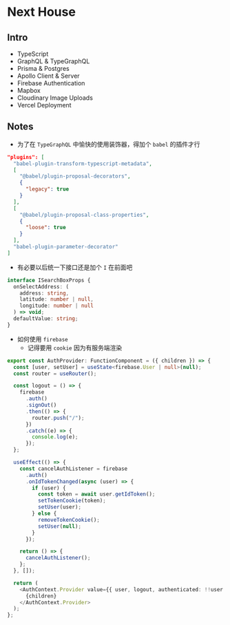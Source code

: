 # Next House

## Intro

- TypeScript
- GraphQL & TypeGraphQL
- Prisma & Postgres
- Apollo Client & Server
- Firebase Authentication
- Mapbox
- Cloudinary Image Uploads
- Vercel Deployment

## Notes

- 为了在 `TypeGraphQL` 中愉快的使用装饰器，得加个 `babel` 的插件才行

```json
"plugins": [
  "babel-plugin-transform-typescript-metadata",
  [
    "@babel/plugin-proposal-decorators",
    {
      "legacy": true
    }
  ],
  [
    "@babel/plugin-proposal-class-properties",
    {
      "loose": true
    }
  ],
  "babel-plugin-parameter-decorator"
]
```

- 有必要以后统一下接口还是加个 `I` 在前面吧

```ts
interface ISearchBoxProps {
  onSelectAddress: (
    address: string,
    latitude: number | null,
    longitude: number | null
  ) => void;
  defaultValue: string;
}
```

- 如何使用 `firebase`
  - 记得要用 `cookie` 因为有服务端渲染

```ts
export const AuthProvider: FunctionComponent = ({ children }) => {
  const [user, setUser] = useState<firebase.User | null>(null);
  const router = useRouter();

  const logout = () => {
    firebase
      .auth()
      .signOut()
      .then(() => {
        router.push("/");
      })
      .catch((e) => {
        console.log(e);
      });
  };

  useEffect(() => {
    const cancelAuthListener = firebase
      .auth()
      .onIdTokenChanged(async (user) => {
        if (user) {
          const token = await user.getIdToken();
          setTokenCookie(token);
          setUser(user);
        } else {
          removeTokenCookie();
          setUser(null);
        }
      });

    return () => {
      cancelAuthListener();
    };
  }, []);

  return (
    <AuthContext.Provider value={{ user, logout, authenticated: !!user }}>
      {children}
    </AuthContext.Provider>
  );
};
```

